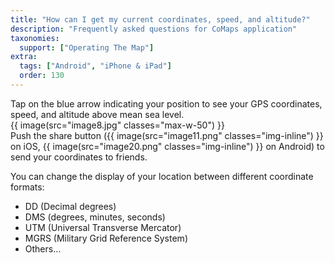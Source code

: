 ```yaml
---
title: "How can I get my current coordinates, speed, and altitude?"
description: "Frequently asked questions for CoMaps application"
taxonomies:
  support: ["Operating The Map"]
extra:
  tags: ["Android", "iPhone & iPad"]
  order: 130
---
```


Tap on the blue arrow indicating your position to see your GPS coordinates, speed, and altitude above mean sea level.  
{{ image(src="image8.jpg" classes="max-w-50") }}  
Push the share button ({{ image(src="image11.png" classes="img-inline") }} on iOS, {{ image(src="image20.png" classes="img-inline") }} on Android) to send your coordinates to friends.

You can change the display of your location between different coordinate formats:

* DD (Decimal degrees)  
* DMS (degrees, minutes, seconds)  
* UTM (Universal Transverse Mercator)  
* MGRS (Military Grid Reference System)  
* Others…
